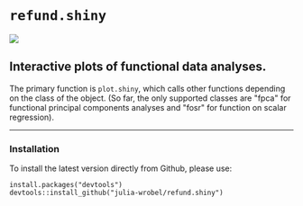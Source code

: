 # `refund.shiny`
[![](https://travis-ci.org/julia-wrobel/refund.shiny.svg?branch=master)](https://travis-ci.org/julia-wrobel/refund.shiny)

## Interactive plots of functional data analyses.

The primary function is `plot.shiny`, which calls other functions depending on the class of the object. (So far, the only supported classes are "fpca" for functional principal components analyses and "fosr" for function on scalar regression).

---------------

### Installation

To install the latest version directly from Github, please use:
<pre><code>install.packages("devtools")
devtools::install_github("julia-wrobel/refund.shiny")
</code></pre>
